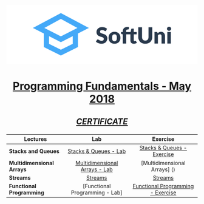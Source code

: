 <p align="center"><img src="https://github.com/blazarow09/ProgrammingBasicsWithCsharp/blob/master/img/logo.png" /></p>

# <a href="https://softuni.bg/trainings/1939/programming-fundamentals-may-2018/internal#lesson-8555"><p align="center">Programming Fundamentals - May 2018<p></a>

## <p align="center"> <a href="https://softuni.bg/certificates/details/55823/ca46e274" > *CERTIFICATE* </a> </p>

| Lectures       | Lab           | Exercise  |
| ------------- |:-------------:|:-----:|
| **Stacks and Queues** | [Stacks & Queues - Lab]()|[Stacks & Queues - Exercise]()  |
| **Multidimensional Arrays** | [Multidimensional Arrays - Lab]() | [Multidimensional Arrays] () |
| **Streams** | [Streams]() | [Streams]()|
| **Functional Programming** | [Functional Programming - Lab] | [Functional Programming - Exercise]() |

[logo]: https://github.com/blazarow09/ProgrammingBasicsWithCsharp/blob/master/img/softuni-code-wizard.png "//"